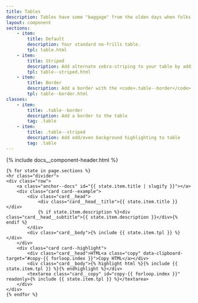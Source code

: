 ```yaml
---
title: Tables
description: Tables have some "baggage" from the olden days when folks used them for layout.  You know where they really shine?  When it's time to show tabular data.
layout: component
sections:
    - item:
        title: Default
        description: Your standard no-frills table.
        tpl: table.html
    - item:
        title: Striped
        description: Add alternate zebra-striping to your table by adding the <code>.table--striped</code> class to the table tag.
        tpl: table--striped.html
    - item:
        title: Border
        description: Add a border with the <code>.table--border</code> class to frame your table.
        tpl: table--border.html
classes:
    - item:
        title: .table--border
        description: Add a border to the table
        tag: .table
    - item:
        title: .table--striped
        description: Add odd/even background highlighting to table
        tag: .table
---
```

<div class="container content">
    {% include docs__component-header.html %}

    {% for state in page.sections %}
    <hr class="divider">
    <div class="row">
        <a class="anchor--docs" id="{{ state.item.title | slugify }}"></a>
        <div class="card card--example">
            <div class="card__head">
                <div class="card__head__title">{{ state.item.title }}</div>
                {% if state.item.description %}<div class="card__head__subtitle">{{ state.item.description }}</div>{% endif %}
            </div>
            <div class="card__body">{% include {{ state.item.tpl }} %}</div>
        </div>
        <div class="card card--highlight">
            <div class="card__head">HTML<a class="copy" data-clipboard-target="#copy-{{ forloop.index }}">Copy HTML</a></div>
            <div class="card__body">{% highlight html %}{% include {{ state.item.tpl }} %}{% endhighlight %}</div>
            <textarea class="card__copy" id="copy-{{ forloop.index }}" readonly>{% include {{ state.item.tpl }} %}</textarea>
        </div>
    </div>
    {% endfor %}
</div>